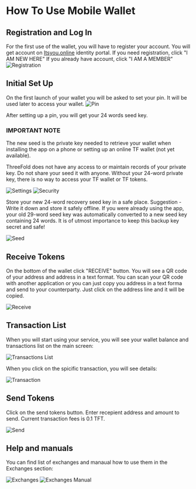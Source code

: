 # How To Use Mobile Wallet

## Registration and Log In
For the first use of the wallet, you will have to register your account. You will get account on [Itsyou.online](Itsyou.online) identity portal.
If you need registration, click "I AM NEW HERE"
If you already have account, click "I AM A MEMBER"
![Registration](https://raw.githubusercontent.com/threefoldfoundation/info_tokens/master/docs/img/wallet-registration.png "Registration Screen")

## Initial Set Up
On the first launch of your wallet you will be asked to set your pin. It will be used later to access your wallet.
![Pin](https://raw.githubusercontent.com/threefoldfoundation/info_tokens/master/docs/img/wallet-pin.jpg "Pin")

After setting up a pin, you will get your 24 words seed key. 

### IMPORTANT NOTE
The new seed is the private key needed to retrieve your wallet when installing the app on a phone or setting up an online TF wallet (not yet available).

ThreeFold does not have any access to or maintain records of your private key. Do not share your seed it with anyone.
Without your 24-word private key, there is no way to access your TF wallet or TF tokens. 

![Settings](https://raw.githubusercontent.com/threefoldfoundation/info_tokens/master/docs/img/wallet-settings.png "Settings")
![Security](https://raw.githubusercontent.com/threefoldfoundation/info_tokens/master/docs/img/wallet-security.png "Security")

Store your new 24-word recovery seed key in a safe place.
Suggestion - Write it down and store it safely offline.
If you were already using the app, your old 29-word seed key was automatically converted to a new seed key containing 24 words. It is of utmost importance to keep this backup key secret and safe!

![Seed](https://raw.githubusercontent.com/threefoldfoundation/info_tokens/master/docs/img/wallet-seed.png "Seed")

## Receive Tokens
On the bottom of the wallet click "RECEIVE" button.
You will see a QR code of your address and address in a text format. You can scan your QR code with another application or you can just copy you address in a text forma and send to your counterparty. Just click on the address line and it will be copied. 

![Receive](https://raw.githubusercontent.com/threefoldfoundation/info_tokens/master/docs/img/wallet-receive.jpg "Receive")

## Transaction List
When you will start using your service, you will see your wallet balance and transactions list on the main screen:

![Transactions List](https://raw.githubusercontent.com/threefoldfoundation/info_tokens/master/docs/img/wallet-transaction-list.jpg "Transactions List")

When you click on the spicific transaction, you will see details:

![Transaction](https://raw.githubusercontent.com/threefoldfoundation/info_tokens/master/docs/img/wallet-transaction.jpg "Transaction")

## Send Tokens
Click on the send tokens button. Enter recepient address and amount to send. Current transaction fees is 0.1 TFT.

![Send](https://raw.githubusercontent.com/threefoldfoundation/info_tokens/master/docs/img/wallet-send.jpg "Send")

## Help and manuals
You can find list of exchanges and manaual how to use them in the Exchanges section:

![Exchanges](https://raw.githubusercontent.com/threefoldfoundation/info_tokens/master/docs/img/wallet-exchanges.jpg "Exchanges")
![Exchanges Manual](https://raw.githubusercontent.com/threefoldfoundation/info_tokens/master/docs/img/wallet-exchanges-manual.jpg "Exchanges Manual")

